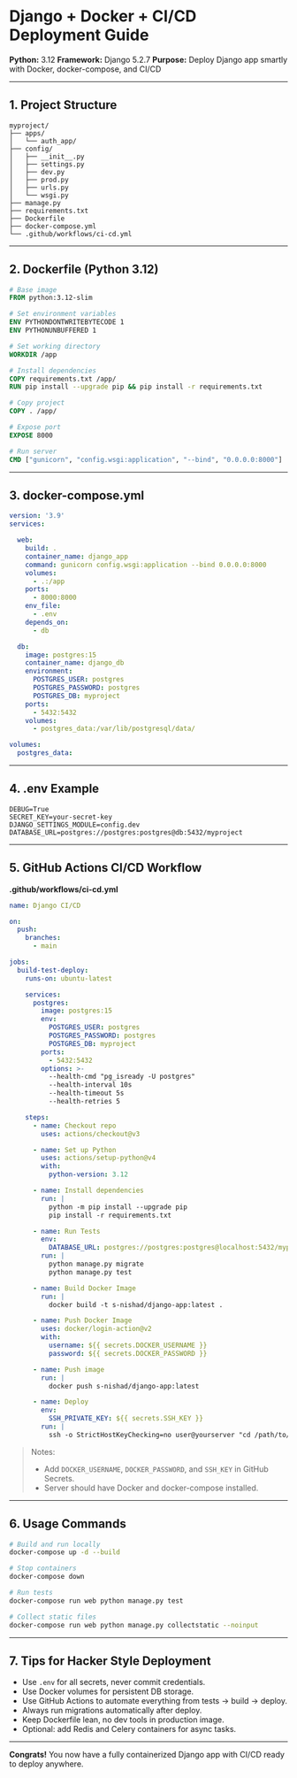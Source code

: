 # Django + Docker + CI/CD Deployment Guide

**Python:** 3.12
**Framework:** Django 5.2.7
**Purpose:** Deploy Django app smartly with Docker, docker-compose, and CI/CD

---

## 1. Project Structure

```
myproject/
├── apps/
│   └── auth_app/
├── config/
│   ├── __init__.py
│   ├── settings.py
│   ├── dev.py
│   ├── prod.py
│   ├── urls.py
│   └── wsgi.py
├── manage.py
├── requirements.txt
├── Dockerfile
├── docker-compose.yml
└── .github/workflows/ci-cd.yml
```

---

## 2. Dockerfile (Python 3.12)

```dockerfile
# Base image
FROM python:3.12-slim

# Set environment variables
ENV PYTHONDONTWRITEBYTECODE 1
ENV PYTHONUNBUFFERED 1

# Set working directory
WORKDIR /app

# Install dependencies
COPY requirements.txt /app/
RUN pip install --upgrade pip && pip install -r requirements.txt

# Copy project
COPY . /app/

# Expose port
EXPOSE 8000

# Run server
CMD ["gunicorn", "config.wsgi:application", "--bind", "0.0.0.0:8000"]
```

---

## 3. docker-compose.yml

```yaml
version: '3.9'
services:

  web:
    build: .
    container_name: django_app
    command: gunicorn config.wsgi:application --bind 0.0.0.0:8000
    volumes:
      - .:/app
    ports:
      - 8000:8000
    env_file:
      - .env
    depends_on:
      - db

  db:
    image: postgres:15
    container_name: django_db
    environment:
      POSTGRES_USER: postgres
      POSTGRES_PASSWORD: postgres
      POSTGRES_DB: myproject
    ports:
      - 5432:5432
    volumes:
      - postgres_data:/var/lib/postgresql/data/

volumes:
  postgres_data:
```

---

## 4. .env Example

```
DEBUG=True
SECRET_KEY=your-secret-key
DJANGO_SETTINGS_MODULE=config.dev
DATABASE_URL=postgres://postgres:postgres@db:5432/myproject
```

---

## 5. GitHub Actions CI/CD Workflow

**.github/workflows/ci-cd.yml**

```yaml
name: Django CI/CD

on:
  push:
    branches:
      - main

jobs:
  build-test-deploy:
    runs-on: ubuntu-latest

    services:
      postgres:
        image: postgres:15
        env:
          POSTGRES_USER: postgres
          POSTGRES_PASSWORD: postgres
          POSTGRES_DB: myproject
        ports:
          - 5432:5432
        options: >-
          --health-cmd "pg_isready -U postgres"
          --health-interval 10s
          --health-timeout 5s
          --health-retries 5

    steps:
      - name: Checkout repo
        uses: actions/checkout@v3

      - name: Set up Python
        uses: actions/setup-python@v4
        with:
          python-version: 3.12

      - name: Install dependencies
        run: |
          python -m pip install --upgrade pip
          pip install -r requirements.txt

      - name: Run Tests
        env:
          DATABASE_URL: postgres://postgres:postgres@localhost:5432/myproject
        run: |
          python manage.py migrate
          python manage.py test

      - name: Build Docker Image
        run: |
          docker build -t s-nishad/django-app:latest .

      - name: Push Docker Image
        uses: docker/login-action@v2
        with:
          username: ${{ secrets.DOCKER_USERNAME }}
          password: ${{ secrets.DOCKER_PASSWORD }}

      - name: Push image
        run: |
          docker push s-nishad/django-app:latest

      - name: Deploy
        env:
          SSH_PRIVATE_KEY: ${{ secrets.SSH_KEY }}
        run: |
          ssh -o StrictHostKeyChecking=no user@yourserver "cd /path/to/app && docker-compose pull && docker-compose up -d --build"
```

> Notes:
>
> * Add `DOCKER_USERNAME`, `DOCKER_PASSWORD`, and `SSH_KEY` in GitHub Secrets.
> * Server should have Docker and docker-compose installed.

---

## 6. Usage Commands

```bash
# Build and run locally
docker-compose up -d --build

# Stop containers
docker-compose down

# Run tests
docker-compose run web python manage.py test

# Collect static files
docker-compose run web python manage.py collectstatic --noinput
```

---

## 7. Tips for Hacker Style Deployment

* Use `.env` for all secrets, never commit credentials.
* Use Docker volumes for persistent DB storage.
* Use GitHub Actions to automate everything from tests → build → deploy.
* Always run migrations automatically after deploy.
* Keep Dockerfile lean, no dev tools in production image.
* Optional: add Redis and Celery containers for async tasks.

---

**Congrats!** You now have a fully containerized Django app with CI/CD ready to deploy anywhere.
